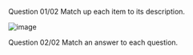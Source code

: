 Question
01/02
Match up each item to its description.



![image](https://user-images.githubusercontent.com/52088444/157934619-d1525aee-cef3-4622-b5a2-c98868df39bf.png)

Question
02/02
Match an answer to each question.

